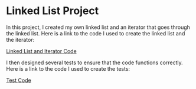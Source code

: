 # Linked List Project

In this project, I created my own linked list and an iterator that goes through the linked list. Here is a link to the code I used to create the linked list and the iterator: 

[Linked List and Iterator Code](https://raw.githubusercontent.com/jahyng/LinkedListIteratorProject/main/MyLinkedList.java)

I then designed several tests to ensure that the code functions correctly. Here is a link to the code I used to create the tests: 

[Test Code](https://raw.githubusercontent.com/jahyng/LinkedListIteratorProject/main/MyLinkedListCustomTester.java)

